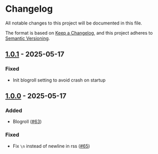 # Changelog

All notable changes to this project will be documented in this file.

The format is based on [Keep a Changelog](https://keepachangelog.com/en/1.1.0/),
and this project adheres to [Semantic Versioning](https://semver.org/spec/v2.0.0.html).

## [1.0.1] - 2025-05-17

### Fixed

- Init blogroll setting to avoid crash on startup

## [1.0.0] - 2025-05-17

### Added

- Blogroll ([#63](https://github.com/rikhuijzer/fx/pull/63))

### Fixed

- Fix `\n` instead of newline in rss ([#65](https://github.com/rikhuijzer/fx/pull/65))

[1.0.1]: https://github.com/transformrs/trv/compare/v1.0.0...v1.0.1
[1.0.0]: https://github.com/rikhuijzer/fx/releases/tag/v1.0.0
